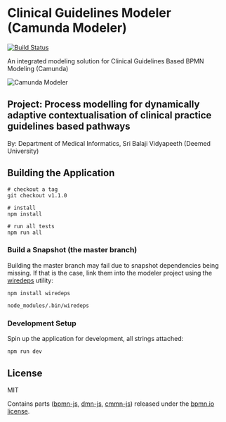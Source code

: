 # Clinical Guidelines Modeler (Camunda Modeler)

[![Build Status](https://travis-ci.org/camunda/camunda-modeler.svg?branch=master)](https://travis-ci.org/camunda/camunda-modeler)

An integrated modeling solution for Clinical Guidelines Based BPMN Modeling (Camunda)

![Camunda Modeler](https://raw.githubusercontent.com/camunda/camunda-modeler/master/docs/screenshot.png)

## Project: Process modelling for dynamically adaptive contextualisation of clinical practice guidelines based pathways 
By: Department of Medical Informatics, Sri Balaji Vidyapeeth (Deemed University)

## Building the Application

```
# checkout a tag
git checkout v1.1.0

# install
npm install

# run all tests
npm run all
```


### Build a Snapshot (the master branch)

Building the master branch may fail due to snapshot dependencies being missing.
If that is the case, link them into the modeler project using the [wiredeps](https://github.com/nikku/wiredeps) utility:

```
npm install wiredeps

node_modules/.bin/wiredeps
```

### Development Setup

Spin up the application for development, all strings attached:

```
npm run dev
```


## License

MIT

Contains parts ([bpmn-js](https://github.com/bpmn-io/bpmn-js), [dmn-js](https://github.com/bpmn-io/dmn-js), [cmmn-js](https://github.com/bpmn-io/cmmn-js)) released under the [bpmn.io license](http://bpmn.io/license).
